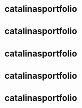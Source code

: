 # catalinasportfolio
# catalinasportfolio
# catalinasportfolio
# catalinasportfolio
# catalinasportfolio
